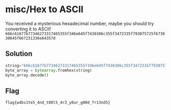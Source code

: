 # misc/Hex to ASCII

You received a mysterious hexadecimal number, maybe you should try converting it to ASCII!
`666c61677b77346273317465355f346e645f7430306c355f3472335f793075725f673030645f667231336e64357d`

## Solution

```python
string="666c61677b77346273317465355f346e645f7430306c355f3472335f793075725f673030645f667231336e64357d"
byte_array = bytearray.fromhex(string)
byte_array.decode()
```

## Flag

```
flag{w4bs1te5_4nd_t00l5_4r3_y0ur_g00d_fr13nd5}
```

